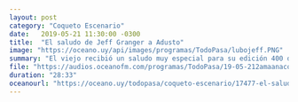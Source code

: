 ```yaml
---
layout: post
category: "Coqueto Escenario"
date:   2019-05-21 11:30:00 -0300
title:  "El saludo de Jeff Granger a Adusto"
image: "https://oceano.uy/api/images/programas/TodoPasa/lubojeff.PNG"
summary: "El viejo recibió un saludo muy especial para su edición 400 de Coqueto Escenario. Aprovechó la presencia de Maxi Borges y compartió noticias inquietantes, como el ladrón de monos del zoológico. Para el final puso incómodo al invitado."
file: "https://audios.oceanofm.com/programas/TodoPasa/19-05-212amaanaconductordesignadoMaxiBorgesCoquetoescenario.mp3"
duration: "28:33"
oceanourl: "https://oceano.uy/todopasa/coqueto-escenario/17477-el-saludo-de-jeff-granger-a-adusto"
---
```

  
